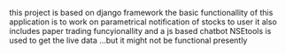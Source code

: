 this project is based on django framework 
the basic functionallity of this application is to work on parametrical notification of stocks to user 
it also includes paper trading funcyionallity and a js based chatbot
NSEtools is used to get the live data ...but it might not be functional presently 

